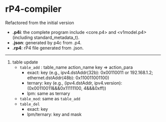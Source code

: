 # rP4-compiler
Refactored from the initial version

* **.p4i**: the complete program include <core.p4> and <v1model.p4> (including standard_metadata_t). 
* **.json**: generated by p4c from .p4.
* **.rp4**: rP4 file generated from .json.
---

1. table update
    - `table_add` : table_name action_name key => action_para
        - exact: key (e.g., ipv4.dstAddr(32b): 0x00110011 or 192.168.1.2; ethernet.dstAddr(48b): 0x110011001100)
        - ternary: key (e.g., (ipv4.dstAddr, ipv4.version): (0x00110011&&&0x11111100, 4&&&0xff))
        - lpm: same as ternary
    - `table_mod`: same as `table_add`
    - `table_del`
        - exact: key
        - lpm/ternary: key and mask